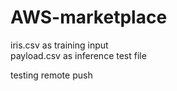 # AWS-marketplace

iris.csv as training input <br>
payload.csv as inference test file


testing remote push
